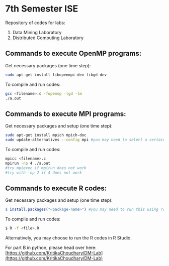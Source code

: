 # 7th Semester ISE

Repository of codes for labs: 

1. Data Mining Laboratory
2. Distributed Computing Laboratory

## Commands to execute OpenMP programs:

Get necessary packages (one time step):

```bash
sudo apt-get install libopenmpi-dev libgd-dev
```

To compile and run codes:

```bash
gcc <filename>.c -fopenmp -lgd -lm
./a.out
```

## Commands to execute MPI programs:

Get necessary packages and setup (one time step):

```bash
sudo apt-get install mpich mpich-doc
sudo update-alternatives --config mpi #you may need to select a certain MPI installation
```

To compile and run codes:

```bash
mpicc <filename>.c
mpirun -np 4 ./a.out 
#try mpiexec if mpirun does not work
#try with -np 2 if 4 does not work 
```

## Commands to execute R codes:

Get necessary packages and setup (one time step):

```R
$ install.packages("<package-name>") #you may need to run this using root access in the R prompt, as the installation usually requires a file write
```

To compile and run codes:

```bash
$ R -f <file>.R
```
Alternatively, you may choose to run the R codes in R Studio.

For part B in python, please head over here: [https://github.com/KritikaChoudhary/DM-Lab](https://github.com/KritikaChoudhary/DM-Lab)
